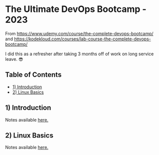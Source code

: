 # The Ultimate DevOps Bootcamp - 2023 <!-- omit in toc -->

From https://www.udemy.com/course/the-complete-devops-bootcamp/ and https://kodekloud.com/courses/lab-course-the-complete-devops-bootcamp/

I did this as a refresher after taking 3 months off of work on long service leave. 😎

## Table of Contents <!-- omit in toc -->

- [1) Introduction](#1-introduction)
- [2) Linux Basics](#2-linux-basics)

## 1) Introduction

Notes available [here.](./01.intro.md)

## 2) Linux Basics

Notes available [here.](./02.linux-basics.md)

